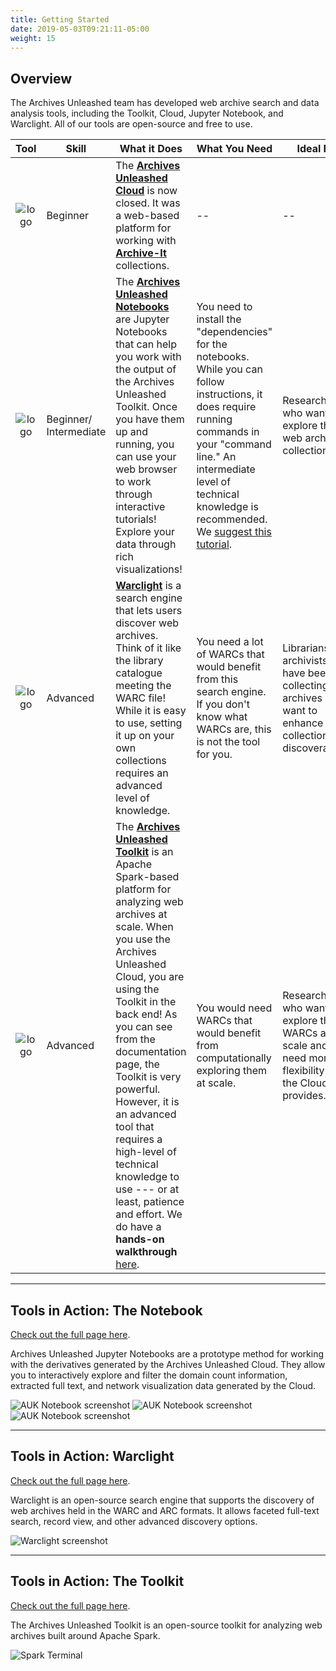 ```yaml
---
title: Getting Started
date: 2019-05-03T09:21:11-05:00
weight: 15
---
```



## Overview

The Archives Unleashed team has developed web archive search and data analysis tools, including the Toolkit, Cloud, Jupyter Notebook, and Warclight. All of our tools are open-source and free to use. 

| Tool                     | Skill        | What it Does | What You Need | Ideal For |
|:--------------------------:|--------------|--------------|---------------|-----------|
| ![logo](/images/cloud-logo.png) | Beginner | The **[Archives Unleashed Cloud](/cloud)** is now closed. It was a web-based platform for working with [**Archive-It**](https://archive-it.org) collections.|  -- | --          |
| ![logo](/images/notebook-logo.png) | Beginner/ Intermediate | The **[Archives Unleashed Notebooks](/notebooks)** are Jupyter Notebooks that can help you work with the output of the Archives Unleashed Toolkit. Once you have them up and running, you can use your web browser to work through interactive tutorials! Explore your data through rich visualizations!             |  You need to install the "dependencies" for the notebooks. While you can follow instructions, it does require running commands in your "command line." An intermediate level of technical knowledge is recommended. We [suggest this tutorial](https://programminghistorian.org/en/lessons/intro-to-bash).            | Researchers who want to explore their web archival collections.          |
| ![logo](/images/warclight-logo.png) | Advanced | **[Warclight](/warclight)** is a search engine that lets users discover web archives. Think of it like the library catalogue meeting the WARC file! While it is easy to use, setting it up on your own collections requires an advanced level of knowledge.             | You need a lot of WARCs that would benefit from this search engine. If you don't know what WARCs are, this is not the tool for you. |  Librarians and archivists who have been collecting web archives and want to enhance collection discoverability. |
| ![logo](/images/toolkit-logo.png)   | Advanced     |  The **[Archives Unleashed Toolkit](/aut)** is an Apache Spark-based platform for analyzing web archives at scale. When you use the Archives Unleashed Cloud, you are using the Toolkit in the back end! As you can see from the documentation page, the Toolkit is very powerful. However, it is an advanced tool that requires a high-level of technical knowledge to use --- or at least, patience and effort. We do have a **hands-on walkthrough** [here](https://aut.docs.archivesunleashed.org/docs/toolkit-walkthrough).            |  You would need WARCs that would benefit from computationally exploring them at scale.            |  Researchers who want to explore their WARCs at scale and need more flexibility than the Cloud provides.         |

***

## Tools in Action: The Notebook

[Check out the full page here](/notebooks).

Archives Unleashed Jupyter Notebooks are a prototype method for working with the derivatives generated by the Archives Unleashed Cloud. They allow you to interactively explore and filter the domain count information, extracted full text, and network visualization data generated by the Cloud.

![AUK Notebook screenshot](/images/AUK_Notebook_Domains.png)
![AUK Notebook screenshot](/images/AUK_Notebook_Text.png)
![AUK Notebook screenshot](/images/AUK_Notebook_Network.png)

***

## Tools in Action: Warclight

[Check out the full page here](/warclight).

Warclight is an open-source search engine that supports the discovery of web archives held in the WARC and ARC formats. It allows faceted full-text search, record view, and other advanced discovery options.

![Warclight screenshot](/images/warclight.png)

***

## Tools in Action: The Toolkit

[Check out the full page here](/aut).

The Archives Unleashed Toolkit is an open-source toolkit for analyzing web archives built around Apache Spark. 

![Spark Terminal](/images/prompt.png)

